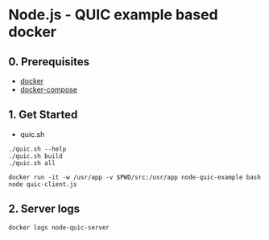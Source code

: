 # Node.js - QUIC example based docker

## 0. Prerequisites
* [docker](https://docs.docker.com/get-docker/)
* [docker-compose](https://docs.docker.com/compose/install/)

## 1. Get Started
* quic.sh
```shell
./quic.sh --help
./quic.sh build
./quic.sh all
```

```shell
docker run -it -w /usr/app -v $PWD/src:/usr/app node-quic-example bash
node quic-client.js
```

## 2. Server logs
```shell
docker logs node-quic-server
```